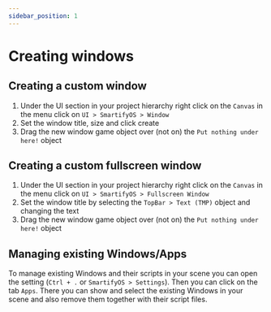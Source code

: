 ```yaml
---
sidebar_position: 1
---
```

# Creating  windows

## Creating a custom window
1. Under the UI section in your project hierarchy right click on the `Canvas` in the menu click on `UI > SmartifyOS > Window`
2. Set the window title, size and click create
3. Drag the new window game object over (not on) the `Put nothing under here!` object

## Creating a custom fullscreen window
1. Under the UI section in your project hierarchy right click on the `Canvas` in the menu click on `UI > SmartifyOS > Fullscreen Window`
2. Set the window title by selecting the `TopBar > Text (TMP)` object and changing the text
3. Drag the new window game object over (not on) the `Put nothing under here!` object

## Managing existing Windows/Apps
To manage existing Windows and their scripts in your scene you can open the setting (`Ctrl + .` or `SmartifyOS > Settings`).
Then you can click on the tab `Apps`. There you can show and select the existing Windows in your scene and also remove them together with their script files.

